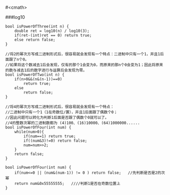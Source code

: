 #<cmath\>

###log10


    bool isPowerOfThree(int n) {
        double ret = log10(n) / log10(3);
        if(ret-(int)ret == 0) return true;
        else return false;
    }

	//将2的幂次方写成二进制形式后，很容易就会发现有一个特点：二进制中只有一个1，并且1后面跟了n个0。
	//如果将这个数减去1后会发现，仅有的那个1会变为0，而原来的那n个0会变为1；因此将原来的数与减去1后的数字进行与运算后会发现为零。
	bool isPowerOfTwo(int n) {
        if(n>0&&(n&(n-1))==0)
            return true;
        else
            return false;
    }

	//将4的幂次方写成二进制形式后，很容易就会发现有一个特点：
	//二进制中只有一个1（1在奇数位/置），并且1后面跟了偶数个0； 
	//因此问题可以转化为判断1后面是否跟了偶数个0就可以了。
    //4的整数次幂的二进制数都为 (4)100、(16)10000、(64)1000000......
	bool isPowerOfFour(int num) {
        while(num>0){
            if(num==1) return true;
            if((num&3)!=0) return false;
            num=num>>2;
        }
        return false;
    }

	bool isPowerOfFour(int num) {
        if(num<=0 || (num&(num-1)) != 0 ) return false;   //先判断是否是2的次幂
        return num&0x55555555;   ////判断1是否在奇数位置上  
    }